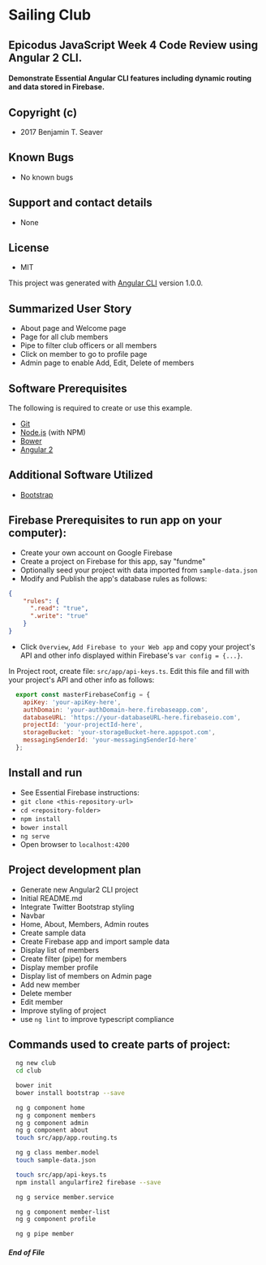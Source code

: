 # Sailing Club

## Epicodus JavaScript Week 4 Code Review using Angular 2 CLI.

#### Demonstrate Essential Angular CLI features including dynamic routing and data stored in Firebase.

## Copyright (c)
* 2017 Benjamin T. Seaver

## Known Bugs
* No known bugs

## Support and contact details
* None

## License
* MIT

This project was generated with [Angular CLI](https://github.com/angular/angular-cli) version 1.0.0.

## Summarized User Story
* About page and Welcome page
* Page for all club members
* Pipe to filter club officers or all members
* Click on member to go to profile page
* Admin page to enable Add, Edit, Delete of members

## Software Prerequisites
The following is required to create or use this example.

* [Git](https://git-scm.com/)
* [Node.js](https://nodejs.org/) (with NPM)
* [Bower](https://bower.io/)
* [Angular 2](https://github.com/angular/angular-cli)

## Additional Software Utilized
* [Bootstrap](http://getbootstrap.com/)

## Firebase Prerequisites to run app on your computer):
* Create your own account on Google Firebase
* Create a project on Firebase for this app, say "fundme"
* Optionally seed your project with data imported from `sample-data.json`
* Modify and Publish the app's database rules as follows:

``` JSON
{
    "rules": {
      ".read": "true",
      ".write": "true"
    }
}
```
* Click `Overview`, `Add Firebase to your Web app` and copy your project's API and other info displayed within Firebase's `var config = {...}`.

In Project root, create file: `src/app/api-keys.ts`.
Edit this file and fill with your project's API and other info as follows:

``` js
  export const masterFirebaseConfig = {
    apiKey: 'your-apiKey-here',
    authDomain: 'your-authDomain-here.firebaseapp.com',
    databaseURL: 'https://your-databaseURL-here.firebaseio.com',
    projectId: 'your-projectId-here',
    storageBucket: 'your-storageBucket-here.appspot.com',
    messagingSenderId: 'your-messagingSenderId-here'
  };
```

## Install and run
* See Essential Firebase instructions:
* `git clone <this-repository-url>`
* `cd <repository-folder>`
* `npm install`
* `bower install`
* `ng serve`
* Open browser to `localhost:4200`

## Project development plan
* Generate new Angular2 CLI project
* Initial README.md
* Integrate Twitter Bootstrap styling
* Navbar
* Home, About, Members, Admin routes
* Create sample data
* Create Firebase app and import sample data
* Display list of members
* Create filter (pipe) for members
* Display member profile
* Display list of members on Admin page
* Add new member
* Delete member
* Edit member
* Improve styling of project
* use `ng lint` to improve typescript compliance


## Commands used to create parts of project:
``` sh
  ng new club
  cd club

  bower init
  bower install bootstrap --save

  ng g component home
  ng g component members
  ng g component admin
  ng g component about
  touch src/app/app.routing.ts

  ng g class member.model
  touch sample-data.json

  touch src/app/api-keys.ts
  npm install angularfire2 firebase --save

  ng g service member.service

  ng g component member-list
  ng g component profile

  ng g pipe member

```


##### End of File
